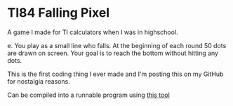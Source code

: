 # TI84 Falling Pixel
A game I made for TI calculators when I was in highschool.

e. You play as a small line who falls. At the beginning of each round 50 dots are drawn on screen. Your goal is to reach the bottom without hitting any dots.

This is the first coding thing I ever made and I'm posting this on my GitHub for nostalgia reasons.

Can be compiled into a runnable program using [this tool](https://www.cemetech.net/sc/)
